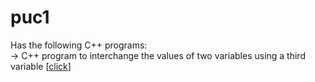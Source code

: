 # puc1
Has the following C++ programs:  
  -> C++ program to interchange the values of two variables using a third variable [[click](/1.cpp)]
